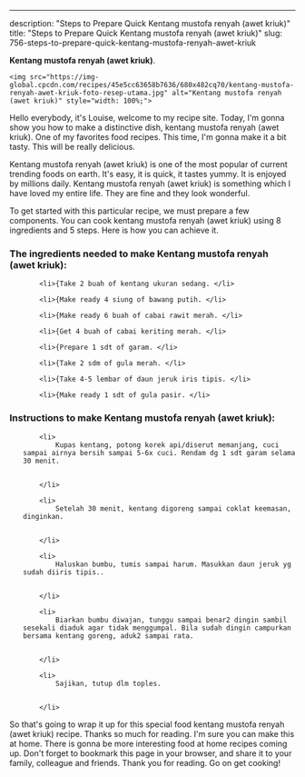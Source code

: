 ---
description: "Steps to Prepare Quick Kentang mustofa renyah (awet kriuk)"
title: "Steps to Prepare Quick Kentang mustofa renyah (awet kriuk)"
slug: 756-steps-to-prepare-quick-kentang-mustofa-renyah-awet-kriuk

<p>
	<strong>Kentang mustofa renyah (awet kriuk)</strong>. 
	
</p>
<p>
	
	<img src="https://img-global.cpcdn.com/recipes/45e5cc63658b7636/680x482cq70/kentang-mustofa-renyah-awet-kriuk-foto-resep-utama.jpg" alt="Kentang mustofa renyah (awet kriuk)" style="width: 100%;">
	
	
</p>
<p>
	Hello everybody, it's Louise, welcome to my recipe site. Today, I'm gonna show you how to make a distinctive dish, kentang mustofa renyah (awet kriuk). One of my favorites food recipes. This time, I'm gonna make it a bit tasty. This will be really delicious.
</p>
	
<p>
	Kentang mustofa renyah (awet kriuk) is one of the most popular of current trending foods on earth. It's easy, it is quick, it tastes yummy. It is enjoyed by millions daily. Kentang mustofa renyah (awet kriuk) is something which I have loved my entire life. They are fine and they look wonderful.
</p>
<p>
	
</p>

<p>
To get started with this particular recipe, we must prepare a few components. You can cook kentang mustofa renyah (awet kriuk) using 8 ingredients and 5 steps. Here is how you can achieve it.
</p>

<h3>The ingredients needed to make Kentang mustofa renyah (awet kriuk):</h3>

<ol>
	
		<li>{Take 2 buah of kentang ukuran sedang. </li>
	
		<li>{Make ready 4 siung of bawang putih. </li>
	
		<li>{Make ready 6 buah of cabai rawit merah. </li>
	
		<li>{Get 4 buah of cabai keriting merah. </li>
	
		<li>{Prepare 1 sdt of garam. </li>
	
		<li>{Take 2 sdm of gula merah. </li>
	
		<li>{Take 4-5 lembar of daun jeruk iris tipis. </li>
	
		<li>{Make ready 1 sdt of gula pasir. </li>
	
</ol>
<p>
	
</p>

<h3>Instructions to make Kentang mustofa renyah (awet kriuk):</h3>

<ol>
	
		<li>
			Kupas kentang, potong korek api/diserut memanjang, cuci sampai airnya bersih sampai 5-6x cuci. Rendam dg 1 sdt garam selama 30 menit.
			
			
		</li>
	
		<li>
			Setelah 30 menit, kentang digoreng sampai coklat keemasan, dinginkan.
			
			
		</li>
	
		<li>
			Haluskan bumbu, tumis sampai harum. Masukkan daun jeruk yg sudah diiris tipis..
			
			
		</li>
	
		<li>
			Biarkan bumbu diwajan, tunggu sampai benar2 dingin sambil sesekali diaduk agar tidak menggumpal. Bila sudah dingin campurkan bersama kentang goreng, aduk2 sampai rata.
			
			
		</li>
	
		<li>
			Sajikan, tutup dlm toples.
			
			
		</li>
	
</ol>

<p>
	
</p>

<p>
	So that's going to wrap it up for this special food kentang mustofa renyah (awet kriuk) recipe. Thanks so much for reading. I'm sure you can make this at home. There is gonna be more interesting food at home recipes coming up. Don't forget to bookmark this page in your browser, and share it to your family, colleague and friends. Thank you for reading. Go on get cooking!
</p>
